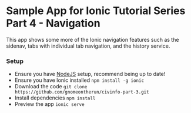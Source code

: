 # Sample App for Ionic Tutorial Series Part 4 - Navigation

This app shows some more of the Ionic navigation features such as the sidenav, tabs with individual tab navigation, and the history service. 

### Setup

* Ensure you have [NodeJS](https://nodejs.org) setup, recommend being up to date!
* Ensure you have Ionic installed `npm install -g ionic`
* Download the code `git clone https://github.com/gnomeontherun/civinfo-part-3.git`
* Install dependencies `npm install`
* Preview the app `ionic serve`
